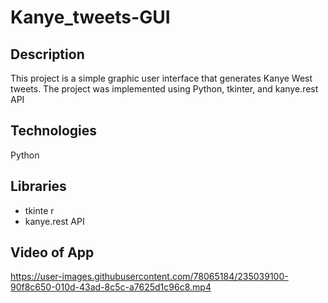 # Kanye_tweets-GUI

## Description
This project is a simple graphic user interface that generates Kanye West tweets. The project was implemented using Python, tkinter, and kanye.rest API

## Technologies
Python

## Libraries
* tkinte r
* kanye.rest API

## Video of App
https://user-images.githubusercontent.com/78065184/235039100-90f8c650-010d-43ad-8c5c-a7625d1c96c8.mp4

